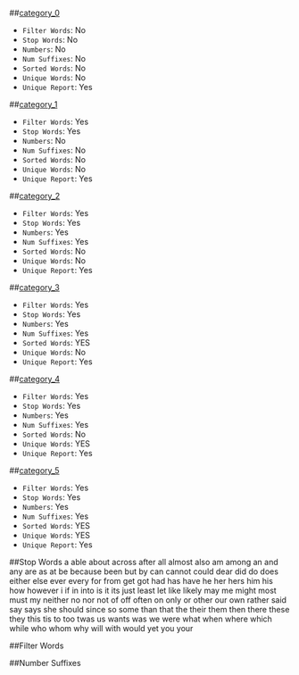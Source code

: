 ##[category_0](https://github.com/autopear/CIS5538-Project/stemmed_data/category_0)
  - `Filter Words`:  No
  - `Stop Words`:    No
  - `Numbers`:       No
  - `Num Suffixes`:  No
  - `Sorted Words`:  No
  - `Unique Words`:  No
  - `Unique Report`: Yes
  
##[category_1](https://github.com/autopear/CIS5538-Project/stemmed_data/category_1)
  - `Filter Words`:  Yes
  - `Stop Words`:    Yes
  - `Numbers`:       No
  - `Num Suffixes`:  No
  - `Sorted Words`:  No
  - `Unique Words`:  No
  - `Unique Report`: Yes

##[category_2](https://github.com/autopear/CIS5538-Project/stemmed_data/category_2)
  - `Filter Words`:  Yes
  - `Stop Words`:    Yes
  - `Numbers`:       Yes
  - `Num Suffixes`:  Yes
  - `Sorted Words`:  No
  - `Unique Words`:  No
  - `Unique Report`: Yes

##[category_3](https://github.com/autopear/CIS5538-Project/stemmed_data/category_3)
  - `Filter Words`:  Yes
  - `Stop Words`:    Yes
  - `Numbers`:       Yes
  - `Num Suffixes`:  Yes
  - `Sorted Words`:  YES
  - `Unique Words`:  No
  - `Unique Report`: Yes

##[category_4](https://github.com/autopear/CIS5538-Project/stemmed_data/category_4)
  - `Filter Words`:  Yes
  - `Stop Words`:    Yes
  - `Numbers`:       Yes
  - `Num Suffixes`:  Yes
  - `Sorted Words`:  No
  - `Unique Words`:  YES
  - `Unique Report`: Yes

##[category_5](https://github.com/autopear/CIS5538-Project/stemmed_data/category_5)
  - `Filter Words`:  Yes
  - `Stop Words`:    Yes
  - `Numbers`:       Yes
  - `Num Suffixes`:  Yes
  - `Sorted Words`:  YES
  - `Unique Words`:  YES
  - `Unique Report`: Yes

##Stop Words
a able about across after all almost also am among an and any are as at be because been but by can cannot could dear did do does either else ever every for from get got had has have he her hers him his how however i if in into is it its just least let like likely may me might most must my neither no nor not of off often on only or other our own rather said say says she should since so some than that the their them then there these they this tis to too twas us wants was we were what when where which while who whom why will with would yet you your

##Filter Words

##Number Suffixes